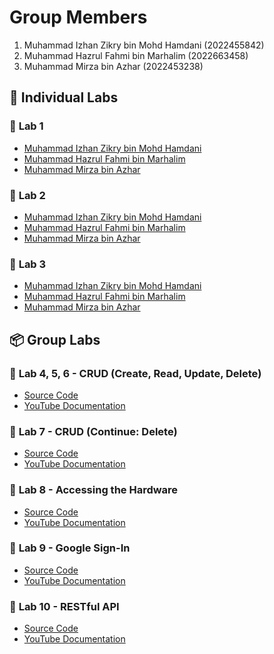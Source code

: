 # Group Members
1. Muhammad Izhan Zikry bin Mohd Hamdani (2022455842)
2. Muhammad Hazrul Fahmi bin Marhalim (2022663458)
3. Muhammad Mirza bin Azhar (2022453238)

## 📌 **Individual Labs**  
### 📝 **Lab 1**  
- [Muhammad Izhan Zikry bin Mohd Hamdani](https://t.me/c/1268048899/34223?thread=33987)  
- [Muhammad Hazrul Fahmi bin Marhalim](https://t.me/c/1268048899/34392?thread=33987)  
- [Muhammad Mirza bin Azhar](https://t.me/c/1268048899/34371?thread=33987)  

### 📝 **Lab 2**  
- [Muhammad Izhan Zikry bin Mohd Hamdani](https://t.me/c/1268048899/34224?thread=33988)  
- [Muhammad Hazrul Fahmi bin Marhalim](https://t.me/c/1268048899/34397?thread=33988)  
- [Muhammad Mirza bin Azhar](https://t.me/c/1268048899/34440?thread=33988)  

### 📝 **Lab 3**  
- [Muhammad Izhan Zikry bin Mohd Hamdani](https://t.me/c/1268048899/37677?thread=34431) 
- [Muhammad Hazrul Fahmi bin Marhalim](https://youtu.be/yf2y1yvBq9c)
- [Muhammad Mirza bin Azhar](https://t.me/c/1268048899/37636?thread=34431)  

## 📦 **Group Labs**  
### 🚀 **Lab 4, 5, 6** - **CRUD (Create, Read, Update, Delete)**  
- [Source Code](https://github.com/goodbyeO0/flutter_lab_CRUD)  
- [YouTube Documentation](https://www.youtube.com/watch?v=F6f5ch2MeF4)  

### 🚀 **Lab 7** - **CRUD (Continue: Delete)**  
- [Source Code](https://github.com/mrzaazhar/FlutterCRUD)  
- [YouTube Documentation](https://youtu.be/atPrkQCy6N0)  

### 🚀 **Lab 8** - **Accessing the Hardware**  
- [Source Code](https://github.com/goodbyeO0/flutter-hardware)  
- [YouTube Documentation](https://youtu.be/3dxu1Kyhoto)  

### 🚀 **Lab 9** - **Google Sign-In**  
- [Source Code](https://github.com/hazrulgithub11/googleSignIN)  
- [YouTube Documentation](https://youtu.be/NuD_WzTdP84)

### 🚀 **Lab 10** - **RESTful API**
- [Source Code](https://github.com/goodbyeO0/flutter-group-project)
- [YouTube Documentation]()

